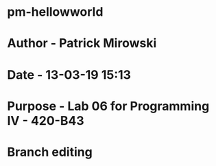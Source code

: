 # pm-hellowworld
# Author - Patrick Mirowski
# Date - 13-03-19 15:13
# Purpose - Lab 06 for Programming IV - 420-B43
# Branch editing

